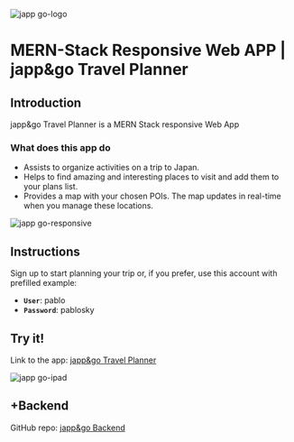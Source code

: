 ![japp go-logo](https://user-images.githubusercontent.com/69347464/103155598-42ba3500-4799-11eb-9194-81b1d373b06e.png)

# MERN-Stack Responsive Web APP | japp&go Travel Planner

## Introduction

japp&go Travel Planner is a MERN Stack responsive Web App 

### What does this app do

- Assists to organize activities on a trip to Japan.
- Helps to find amazing and interesting places to visit and add them to your plans list.
- Provides a map with your chosen POIs. The map updates in real-time when you manage these locations.

![japp go-responsive](https://user-images.githubusercontent.com/69347464/103156075-07ba0080-479d-11eb-94e2-c153c2b65e40.png)

## Instructions

Sign up to start planning your trip or, if you prefer, use this account with prefilled example:

- **`User`**: pablo
- **`Password`**: pablosky

## Try it!

Link to the app: [japp&go Travel Planner](https://jappandgo.netlify.app/)

![japp go-ipad](https://user-images.githubusercontent.com/69347464/103156053-d8a38f00-479c-11eb-8905-201770def352.png)

## +Backend
GitHub repo: [japp&go Backend](https://github.com/a-casas/MERN-app-backend)
